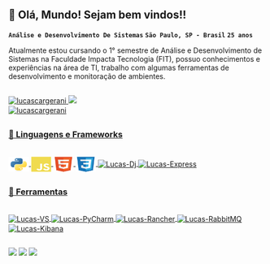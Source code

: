 ## 🐍 Olá, Mundo! Sejam bem vindos!!

**`Análise e Desenvolvimento De Sistemas`**  **`São Paulo, SP - Brasil`** **`25 anos`**

Atualmente estou cursando o 1° semestre de Análise e Desenvolvimento de Sistemas na Faculdade Impacta Tecnologia (FIT), possuo conhecimentos e experiências na área de TI, trabalho com algumas ferramentas de desenvolvimento e monitoração de ambientes.

##

<div>
  <a href="https://github.com/Lucascargerani">
  <img height="150em" src="https://github-readme-stats.vercel.app/api?username=lucascargerani&show_icons=true&theme=dracula&include_all_commits=true&locale=pt-br" alt="lucascargerani"/>
    <img height="150em" src="https://github-readme-stats.vercel.app/api/top-langs/?username=Lucascargerani&layout=compact&Langs_count=25&theme=dracula&locale=pt-br"/>

</div>

<div>
  <img align="center" height="250em" src="https://github-readme-streak-stats.herokuapp.com/?user=lucascargerani&" alt="lucascargerani" /></div>

##

### 🤖 Linguagens e Frameworks
<div style="display: inline_block"><br>
  <img align="center" alt="Lucas-Python" height="30" width="40" src="https://raw.githubusercontent.com/devicons/devicon/master/icons/python/python-original.svg">
  <img align="center" alt="Lucas-Js" height="30" width="40" src="https://raw.githubusercontent.com/devicons/devicon/master/icons/javascript/javascript-plain.svg">
  <img align="center" alt="Lucas-HTML" height="30" width="40" src="https://raw.githubusercontent.com/devicons/devicon/master/icons/html5/html5-original.svg">
  <img align="center" alt="Lucas-CSS" height="30" width="40" src="https://raw.githubusercontent.com/devicons/devicon/master/icons/css3/css3-original.svg">
  <img align="center" alt="Lucas-Dj" height="30" width="40" src="https://cdn.jsdelivr.net/gh/devicons/devicon@latest/icons/django/django-plain.svg">
  <img align="center" alt="Lucas-Express" height="30" width="40" src="https://cdn.jsdelivr.net/gh/devicons/devicon@latest/icons/express/express-original-wordmark.svg"> 
</div>
  
  ##

### 🤖 Ferramentas

<div style="display: inline_block"><br>
  <img align="center" alt="Lucas-VS" height="30" width="40" src="https://cdn.jsdelivr.net/gh/devicons/devicon@latest/icons/visualstudio/visualstudio-line.svg">
  <img align="center" alt="Lucas-PyCharm" height="30" width="40" src="https://cdn.jsdelivr.net/gh/devicons/devicon@latest/icons/pycharm/pycharm-original.svg">
  <img align="center" alt="Lucas-Rancher" height="30" width="40" src="https://cdn.jsdelivr.net/gh/devicons/devicon@latest/icons/rancher/rancher-plain-wordmark.svg">
  <img align="center" alt="Lucas-RabbitMQ" height="30" width="40" src="https://cdn.jsdelivr.net/gh/devicons/devicon@latest/icons/rabbitmq/rabbitmq-original-wordmark.svg">
  <img align="center" alt="Lucas-Kibana" height="30" width="40" src="https://cdn.jsdelivr.net/gh/devicons/devicon@latest/icons/kibana/kibana-original-wordmark.svg">
</div>

 ##
 
<div> 
  <a href="https://www.linkedin.com/in/lucas-cargerani-078593a7/" target="_blank"><img src="https://img.shields.io/badge/-LinkedIn-%230077B5?style=for-the-badge&logo=linkedin&logoColor=white" target="_blank"></a>
  <a href = "mailto:lucascargerani@gmail.com"><img src="https://img.shields.io/badge/Gmail-D14836?style=for-the-badge&logo=gmail&logoColor=white" target="_blank"></a>
  <a href="https://www.instagram.com/dev.cargerani/" target="_blank"><img src="https://img.shields.io/badge/-Instagram-%23E4405F?style=for-the-badge&logo=instagram&logoColor=white" target="_blank"></a> 
</div>
